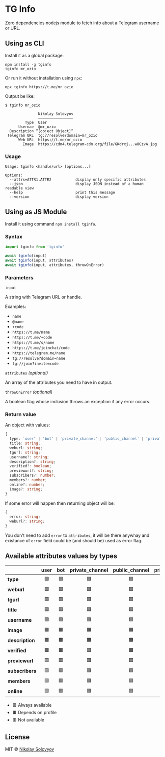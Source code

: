 TG Info
=======

Zero dependencies nodejs module to fetch info about a Telegram username or URL.

Using as CLI
------------

Install it as a global package: 

```shell
npm install -g tginfo
tginfo mr_ozio
```

Or run it without installation using `npx`:

```shell
npx tginfo https://t.me/mr_ozio
```

Output be like:
```
$ tginfo mr_ozio

               Nikolay Solovyov
               ————————————————
         Type  User
      Usernae  @mr_ozio
  Description “[object Object]”
 Telegram URL  tg://resolve?domain=mr_ozio
      Web URL  https://t.me/mr_ozio
        Image  https://cdn4.telegram-cdn.org/file/GKdrxj...w8CzvA.jpg
```

### Usage

```
Usage: tginfo <handle/url> [options...]

Options:
  --attrs=ATTR1,ATTR2           display only specific attributes
  --json                        display JSON instead of a human readable view
  --help                        print this message
  --version                     display version
```

Using as JS Module
------------------

Install it using command `npm install tginfo`.

### Syntax

```js
import tginfo from 'tginfo'

await tginfo(input)
await tginfo(input, attributes)
await tginfo(input, attributes, throwOnError)
```

### Parameters

`input`

A string with Telegram URL or handle.

Examples:
- `name`
- `@name`
- `+code`
- `https://t.me/name`
- `https://t.me/+code`
- `https://t.me/s/name`
- `https://t.me/joinchat/code`
- `https://telegram.me/name`
- `tg://resolve?domain=name`
- `tg://join?invite=code`

`attributes` _(optional)_

An array of the attributes you need to have in output.

`throwOnError` _(optional)_

A boolean flag whose inclusion throws an exception if any error occurs.

### Return value

An object with values:

```ts
{
  type: 'user' | 'bot' | 'private_channel' | 'public_channel' | 'private_group' | 'public_group';
  title: string;
  weburl: string;
  tgurl: string;
  username?: string;
  description?: string;
  verified?: boolean;
  previewurl?: string;
  subscribers?: number;
  members?: number;
  online?: number;
  image?: string;
}
```

If some error will happen then returning object will be:

```ts
{
  error: string;
  weburl?: string;
}
```

You don't need to add `error` to `attributes`, it will be there anywhay and existance of `error` field could be (and should be) used as error flag.

Available attributes values by types
------------------------------------

|                 | user | bot | private_channel | public_channel | private_group | public_group |
|-----------------|:----:|:---:|:---------------:|:--------------:|:-------------:|:------------:|
| **type**        |  🟩  | 🟩  |       🟩        |       🟩       |      🟩       |      🟩      |
| **weburl**      |  🟩  | 🟩  |       🟩        |       🟩       |      🟩       |      🟩      |
| **tgurl**       |  🟩  | 🟩  |       🟩        |       🟩       |      🟩       |      🟩      |
| **title**       |  🟩  | 🟩  |       🟩        |       🟩       |      🟩       |      🟩      |
| **username**    |  🟩  | 🟩  |       🟥        |       🟩       |      🟥       |      🟩      |
| **image**       |  🟧  | 🟧  |       🟧        |       🟧       |      🟧       |      🟧      |
| **description** |  🟧  | 🟧  |       🟧        |       🟧       |      🟧       |      🟧      |
| **verified**    |  🟧  | 🟧  |       🟥        |       🟧       |      🟥       |      🟥      |
| **previewurl**  |  🟥  | 🟥  |       🟥        |       🟩       |      🟥       |      🟥      |
| **subscribers** |  🟥  | 🟥  |       🟥        |       🟩       |      🟩       |      🟥      |
| **members**     |  🟥  | 🟥  |       🟥        |       🟥       |      🟥       |      🟩      |
| **online**      |  🟥  | 🟥  |       🟥        |       🟥       |      🟥       |      🟧      |

* 🟩 Always available 
* 🟧 Depends on profile
* 🟥 Not available

License
-------
MIT © [Nikolay Solovyov](https://ozio.io)
